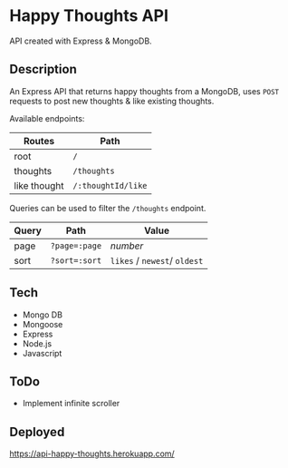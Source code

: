 # Happy Thoughts API

API created with Express & MongoDB.

## Description

An Express API that returns happy thoughts from a MongoDB, uses `POST` requests to post new thoughts & like existing thoughts.

Available endpoints:

Routes | Path
--- | ---
root | `/`
thoughts | `/thoughts`
like thought | `/:thoughtId/like`

Queries can be used to filter the `/thoughts` endpoint.

Query | Path | Value
--- | --- | ---
page | `?page=:page` | *number*
sort | `?sort=:sort` | `likes` / `newest`/ `oldest`


## Tech
- Mongo DB
- Mongoose
- Express
- Node.js
- Javascript

## ToDo
- Implement infinite scroller

## Deployed
https://api-happy-thoughts.herokuapp.com/
